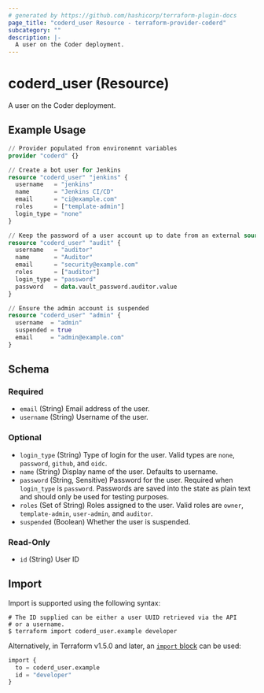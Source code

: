 ```yaml
---
# generated by https://github.com/hashicorp/terraform-plugin-docs
page_title: "coderd_user Resource - terraform-provider-coderd"
subcategory: ""
description: |-
  A user on the Coder deployment.
---
```


# coderd_user (Resource)

A user on the Coder deployment.

## Example Usage

```terraform
// Provider populated from environemnt variables
provider "coderd" {}

// Create a bot user for Jenkins
resource "coderd_user" "jenkins" {
  username   = "jenkins"
  name       = "Jenkins CI/CD"
  email      = "ci@example.com"
  roles      = ["template-admin"]
  login_type = "none"
}

// Keep the password of a user account up to date from an external source
resource "coderd_user" "audit" {
  username   = "auditor"
  name       = "Auditor"
  email      = "security@example.com"
  roles      = ["auditor"]
  login_type = "password"
  password   = data.vault_password.auditor.value
}

// Ensure the admin account is suspended
resource "coderd_user" "admin" {
  username  = "admin"
  suspended = true
  email     = "admin@example.com"
}
```

<!-- schema generated by tfplugindocs -->
## Schema

### Required

- `email` (String) Email address of the user.
- `username` (String) Username of the user.

### Optional

- `login_type` (String) Type of login for the user. Valid types are `none`, `password`, `github`, and `oidc`.
- `name` (String) Display name of the user. Defaults to username.
- `password` (String, Sensitive) Password for the user. Required when `login_type` is `password`. Passwords are saved into the state as plain text and should only be used for testing purposes.
- `roles` (Set of String) Roles assigned to the user. Valid roles are `owner`, `template-admin`, `user-admin`, and `auditor`.
- `suspended` (Boolean) Whether the user is suspended.

### Read-Only

- `id` (String) User ID

## Import

Import is supported using the following syntax:

```shell
# The ID supplied can be either a user UUID retrieved via the API
# or a username.
$ terraform import coderd_user.example developer
```
Alternatively, in Terraform v1.5.0 and later, an [`import` block](https://developer.hashicorp.com/terraform/language/import) can be used:

```terraform
import {
  to = coderd_user.example
  id = "developer"
}
```
